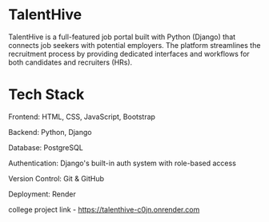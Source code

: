 # TalentHive
TalentHive is a full-featured job portal built with Python (Django) that connects job seekers with potential employers. The platform streamlines the recruitment process by providing dedicated interfaces and workflows for both candidates and recruiters (HRs).

# Tech Stack
Frontend: HTML, CSS, JavaScript, Bootstrap

Backend: Python, Django

Database: PostgreSQL

Authentication: Django's built-in auth system with role-based access

Version Control: Git & GitHub

Deployment: Render

college project
link - https://talenthive-c0jn.onrender.com
